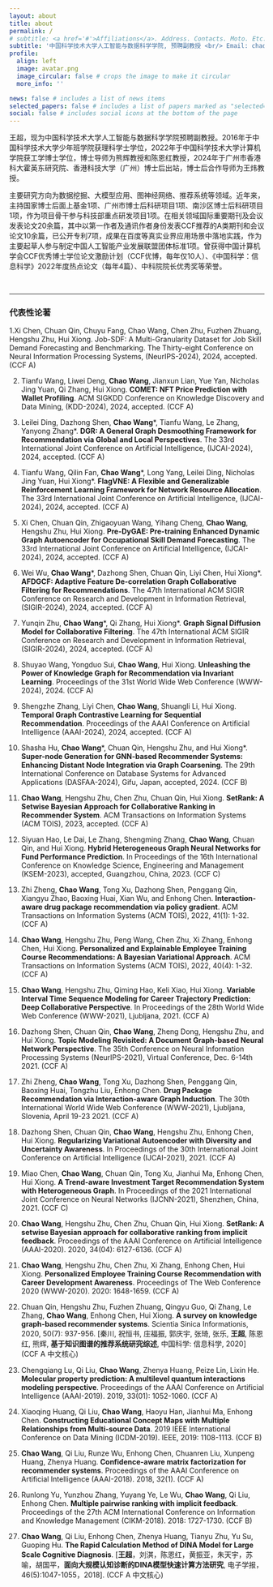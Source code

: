 ```yaml
---
layout: about
title: about
permalink: /
# subtitle: <a href='#'>Affiliations</a>. Address. Contacts. Moto. Etc.
subtitle: '中国科学技术大学人工智能与数据科学学院, 预聘副教授 <br/> Email: chadwang2012@gmail.com'
profile:
  align: left
  image: avatar.png
  image_circular: false # crops the image to make it circular
  more_info: ''

news: false # includes a list of news items
selected_papers: false # includes a list of papers marked as "selected={true}"
social: false # includes social icons at the bottom of the page
---
```


王超，现为中国科学技术大学人工智能与数据科学学院预聘副教授。2016年于中国科学技术大学少年班学院获理科学士学位，2022年于中国科学技术大学计算机学院获工学博士学位，博士导师为熊辉教授和陈恩红教授，2024年于广州市香港科大霍英东研究院、香港科技大学（广州）博士后出站，博士后合作导师为王炜教授。

主要研究方向为数据挖掘、大模型应用、图神经网络、推荐系统等领域。近年来，主持国家博士后面上基金1项、广州市博士后科研项目1项、南沙区博士后科研项目1项，作为项目骨干参与科技部重点研发项目1项。在相关领域国际重要期刊及会议发表论文20余篇，其中以第一作者及通讯作者身份发表CCF推荐的A类期刊和会议论文10余篇，已公开专利7项，成果在百度等真实业界应用场景中落地实践，作为主要起草人参与制定中国人工智能产业发展联盟团体标准1项。曾获得中国计算机学会CCF优秀博士学位论文激励计划（CCF优博，每年仅10人）、《中国科学：信息科学》2022年度热点论文（每年4篇）、中科院院长优秀奖等荣誉。


<br/>

---

### 代表性论著

1.Xi Chen, Chuan Qin, Chuyu Fang, Chao Wang, Chen Zhu, Fuzhen Zhuang, Hengshu Zhu, Hui Xiong. Job-SDF: A Multi-Granularity Dataset for Job Skill Demand Forecasting and Benchmarking. The Thirty-eight Conference on Neural Information Processing Systems, (NeurIPS-2024), 2024, accepted. (CCF A)

2. Tianfu Wang, Liwei Deng, **Chao Wang**, Jianxun Lian, Yue Yan, Nicholas Jing Yuan, Qi Zhang, Hui Xiong. **COMET: NFT Price Prediction with Wallet Profiling**. ACM SIGKDD Conference on Knowledge Discovery and Data Mining, (KDD-2024), 2024, accepted. (CCF A)

3. Leilei Ding, Dazhong Shen, **Chao Wang**\*, Tianfu Wang, Le Zhang, Yanyong Zhang*. **DGR: A General Graph Desmoothing Framework for Recommendation via Global and Local Perspectives**. The 33rd International Joint Conference on Artificial Intelligence, (IJCAI-2024), 2024, accepted. (CCF A)

4. Tianfu Wang, Qilin Fan, **Chao Wang**\*, Long Yang, Leilei Ding, Nicholas Jing Yuan, Hui Xiong*. **FlagVNE: A Flexible and Generalizable Reinforcement Learning Framework for Network Resource Allocation**. The 33rd International Joint Conference on Artificial Intelligence, (IJCAI-2024), 2024, accepted. (CCF A)

5. Xi Chen, Chuan Qin, Zhigaoyuan Wang, Yihang Cheng, **Chao Wang**, Hengshu Zhu, Hui Xiong. **Pre-DyGAE: Pre-training Enhanced Dynamic Graph Autoencoder for Occupational Skill Demand Forecasting**. The 33rd International Joint Conference on Artificial Intelligence, (IJCAI-2024), 2024, accepted. (CCF A)

6. Wei Wu, **Chao Wang**\*, Dazhong Shen, Chuan Qin, Liyi Chen, Hui Xiong*. **AFDGCF: Adaptive Feature De-correlation Graph Collaborative Filtering for Recommendations**. The 47th International ACM SIGIR Conference on Research and Development in Information Retrieval, (SIGIR-2024), 2024, accepted. (CCF A)

7. Yunqin Zhu, **Chao Wang**\*, Qi Zhang, Hui Xiong*. **Graph Signal Diffusion Model for Collaborative Filtering**. The 47th International ACM SIGIR Conference on Research and Development in Information Retrieval, (SIGIR-2024), 2024, accepted. (CCF A)

8. Shuyao Wang, Yongduo Sui, **Chao Wang**, Hui Xiong. **Unleashing the Power of Knowledge Graph for Recommendation via Invariant Learning**. Proceedings of the 31st World Wide Web Conference (WWW-2024), 2024. (CCF A)

9. Shengzhe Zhang, Liyi Chen, **Chao Wang**, Shuangli Li, Hui Xiong. **Temporal Graph Contrastive Learning for Sequential Recommendation**. Proceedings of the AAAI Conference on Artificial Intelligence (AAAI-2024), 2024, accepted. (CCF A)

10. Shasha Hu, **Chao Wang**\*, Chuan Qin, Hengshu Zhu, and Hui Xiong*. **Super-node Generation for GNN-based Recommender Systems: Enhancing Distant Node Integration via Graph Coarsening**. The 29th International Conference on Database Systems for Advanced Applications (DASFAA-2024), Gifu, Japan, accepted, 2024. (CCF B)

11. **Chao Wang**, Hengshu Zhu, Chen Zhu, Chuan Qin, Hui Xiong. **SetRank: A Setwise Bayesian Approach for Collaborative Ranking in Recommender System**. ACM Transactions on Information Systems (ACM TOIS), 2023, accepted. (CCF A)

12. Siyuan Hao, Le Dai, Le Zhang, Shengming Zhang, **Chao Wang**, Chuan Qin, and Hui Xiong. **Hybrid Heterogeneous Graph Neural Networks for Fund Performance Prediction**. In Proceedings of the 16th International Conference on Knowledge Science, Engineering and Management (KSEM-2023), accepted, Guangzhou, China, 2023. (CCF C)

13. Zhi Zheng, **Chao Wang**, Tong Xu, Dazhong Shen, Penggang Qin, Xiangyu Zhao, Baoxing Huai, Xian Wu, and Enhong Chen. **Interaction-aware drug package recommendation via policy gradient**. ACM Transactions on Information Systems (ACM TOIS), 2022, 41(1): 1-32. (CCF A)

14. **Chao Wang**, Hengshu Zhu, Peng Wang, Chen Zhu, Xi Zhang, Enhong Chen, Hui Xiong. **Personalized and Explainable Employee Training Course Recommendations: A Bayesian Variational Approach**. ACM Transactions on Information Systems (ACM TOIS), 2022, 40(4): 1-32. (CCF A)

15. **Chao Wang**, Hengshu Zhu, Qiming Hao, Keli Xiao, Hui Xiong. **Variable Interval Time Sequence Modeling for Career Trajectory Prediction: Deep Collaborative Perspective**. In Proceedings of the 28th World Wide Web Conference (WWW-2021), Ljubljana, 2021. (CCF A)

16. Dazhong Shen, Chuan Qin, **Chao Wang**, Zheng Dong, Hengshu Zhu, and Hui Xiong. **Topic Modeling Revisited: A Document Graph-based Neural Network Perspective**. The 35th Conference on Neural Information Processing Systems (NeurIPS-2021), Virtual Conference, Dec. 6-14th 2021. (CCF A)

17. Zhi Zheng, **Chao Wang**, Tong Xu, Dazhong Shen, Penggang Qin, Baoxing Huai, Tongzhu Liu, Enhong Chen. **Drug Package Recommendation via Interaction-aware Graph Induction**. The 30th International World Wide Web Conference (WWW-2021), Ljubljana, Slovenia, April 19-23 2021. (CCF A)

18. Dazhong Shen, Chuan Qin, **Chao Wang**, Hengshu Zhu, Enhong Chen, Hui Xiong. **Regularizing Variational Autoencoder with Diversity and Uncertainty Awareness**. In Proceedings of the 30th International Joint Conference on Artificial Intelligence (IJCAI-2021), 2021. (CCF A)

19. Miao Chen, **Chao Wang**, Chuan Qin, Tong Xu, Jianhui Ma, Enhong Chen, Hui Xiong. **A Trend-aware Investment Target Recommendation System with Heterogeneous Graph**. In Proceedings of the 2021 International Joint Conference on Neural Networks (IJCNN-2021), Shenzhen, China, 2021. (CCF C)

20. **Chao Wang**, Hengshu Zhu, Chen Zhu, Chuan Qin, Hui Xiong. **SetRank: A setwise Bayesian approach for collaborative ranking from implicit feedback**. Proceedings of the AAAI Conference on Artificial Intelligence (AAAI-2020). 2020, 34(04): 6127-6136. (CCF A)

21. **Chao Wang**, Hengshu Zhu, Chen Zhu, Xi Zhang, Enhong Chen, Hui Xiong. **Personalized Employee Training Course Recommendation with Career Development Awareness**. Proceedings of The Web Conference 2020 (WWW-2020). 2020: 1648-1659. (CCF A)

22. Chuan Qin, Hengshu Zhu, Fuzhen Zhuang, Qingyu Guo, Qi Zhang, Le Zhang, **Chao Wang**, Enhong Chen, Hui Xiong. **A survey on knowledge graph-based recommender systems**. Scientia Sinica Informationis, 2020, 50(7): 937-956. [秦川, 祝恒书, 庄福振, 郭庆宇, 张琦, 张乐, **王超**, 陈恩红, 熊辉, **基于知识图谱的推荐系统研究综述**, 中国科学: 信息科学, 2020] (CCF A 中文核心)

23. Chengqiang Lu, Qi Liu, **Chao Wang**, Zhenya Huang, Peize Lin, Lixin He. **Molecular property prediction: A multilevel quantum interactions modeling perspective**. Proceedings of the AAAI Conference on Artificial Intelligence (AAAI-2019). 2019, 33(01): 1052-1060. (CCF A)

24. Xiaoqing Huang, Qi Liu, **Chao Wang**, Haoyu Han, Jianhui Ma, Enhong Chen. **Constructing Educational Concept Maps with Multiple Relationships from Multi-source Data**. 2019 IEEE International Conference on Data Mining (ICDM-2019). IEEE, 2019: 1108-1113. (CCF B)

25. **Chao Wang**, Qi Liu, Runze Wu, Enhong Chen, Chuanren Liu, Xunpeng Huang, Zhenya Huang. **Confidence-aware matrix factorization for recommender systems**. Proceedings of the AAAI Conference on Artificial Intelligence (AAAI-2018). 2018, 32(1). (CCF A)

26. Runlong Yu, Yunzhou Zhang, Yuyang Ye, Le Wu, **Chao Wang**, Qi Liu, Enhong Chen. **Multiple pairwise ranking with implicit feedback**. Proceedings of the 27th ACM International Conference on Information and Knowledge Management (CIKM-2018). 2018: 1727-1730. (CCF B)

27. **Chao Wang**, Qi Liu, Enhong Chen, Zhenya Huang, Tianyu Zhu, Yu Su, Guoping Hu. **The Rapid Calculation Method of DINA Model for Large Scale Cognitive Diagnosis**. [**王超**，刘淇，陈恩红，黄振亚，朱天宇，苏喻，胡国平，**面向大规模认知诊断的DINA模型快速计算方法研究**, 电子学报，46(5):1047-1055，2018]. (CCF A 中文核心)
